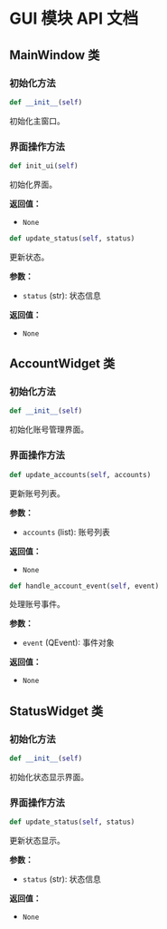 # GUI 模块 API 文档

## MainWindow 类

### 初始化方法
```python
def __init__(self)
```
初始化主窗口。

### 界面操作方法
```python
def init_ui(self)
```
初始化界面。

**返回值：**
- `None`

```python
def update_status(self, status)
```
更新状态。

**参数：**
- `status` (str): 状态信息

**返回值：**
- `None`

## AccountWidget 类

### 初始化方法
```python
def __init__(self)
```
初始化账号管理界面。

### 界面操作方法
```python
def update_accounts(self, accounts)
```
更新账号列表。

**参数：**
- `accounts` (list): 账号列表

**返回值：**
- `None`

```python
def handle_account_event(self, event)
```
处理账号事件。

**参数：**
- `event` (QEvent): 事件对象

**返回值：**
- `None`

## StatusWidget 类

### 初始化方法
```python
def __init__(self)
```
初始化状态显示界面。

### 界面操作方法
```python
def update_status(self, status)
```
更新状态显示。

**参数：**
- `status` (str): 状态信息

**返回值：**
- `None` 